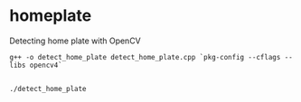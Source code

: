 # homeplate
Detecting home plate with OpenCV

```
g++ -o detect_home_plate detect_home_plate.cpp `pkg-config --cflags --libs opencv4`


./detect_home_plate
```